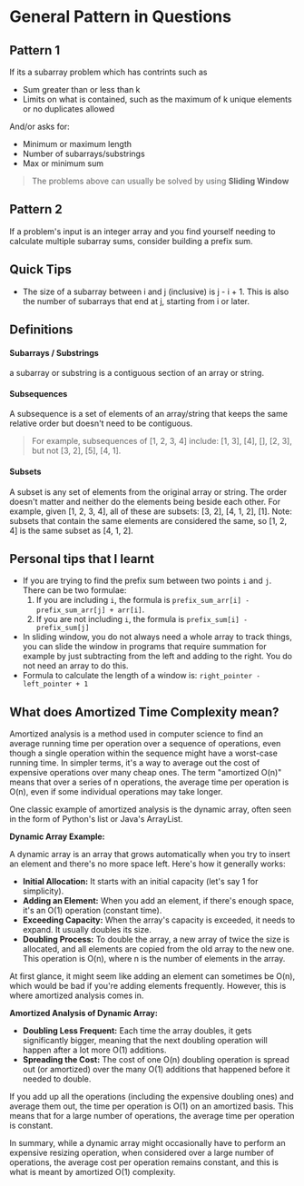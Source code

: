 # General Pattern in Questions

## Pattern 1
If its a subarray problem which has contrints such as
- Sum greater than or less than k
- Limits on what is contained, such as the maximum of k unique elements or no duplicates allowed

And/or asks for:
- Minimum or maximum length
- Number of subarrays/substrings
- Max or minimum sum

> The problems above can usually be solved by using **Sliding Window**

## Pattern 2
If a problem's input is an integer array and you find yourself needing to calculate multiple subarray sums, consider building a prefix sum.

## Quick Tips
- The size of a subarray between i and j (inclusive) is j - i + 1. This is also the number of subarrays that end at j, starting from i or later.

## Definitions

#### Subarrays / Substrings
a subarray or substring is a contiguous section of an array or string.

#### Subsequences
A subsequence is a set of elements of an array/string that keeps the same relative order but doesn't need to be contiguous.

> For example, subsequences of [1, 2, 3, 4] include: [1, 3], [4], [], [2, 3], but not [3, 2], [5], [4, 1].

#### Subsets
A subset is any set of elements from the original array or string. The order doesn't matter and neither do the elements being beside each other. For example, given [1, 2, 3, 4], all of these are subsets: [3, 2], [4, 1, 2], [1]. Note: subsets that contain the same elements are considered the same, so [1, 2, 4] is the same subset as [4, 1, 2].

## Personal tips that I learnt
- If you are trying to find the prefix sum between two points `i` and `j`. There can be two formulae:
    1. If you are including `i`, the formula is `prefix_sum_arr[i] - prefix_sum_arr[j] + arr[i]`.
    2. If you are not including `i`, the formula is `prefix_sum[i] - prefix_sum[j]`
- In sliding window, you do not always need a whole array to track things, you can slide the window in programs that require summation for example by just subtracting from the left and adding to the right. You do not need an array to do this.
- Formula to calculate the length of a window is: `right_pointer - left_pointer + 1`

## What does Amortized Time Complexity mean?
Amortized analysis is a method used in computer science to find an average running time per operation over a sequence of operations, even though a single operation within the sequence might have a worst-case running time. In simpler terms, it's a way to average out the cost of expensive operations over many cheap ones. The term "amortized O(n)" means that over a series of n operations, the average time per operation is O(n), even if some individual operations may take longer.

One classic example of amortized analysis is the dynamic array, often seen in the form of Python's list or Java's ArrayList.

**Dynamic Array Example:**

A dynamic array is an array that grows automatically when you try to insert an element and there's no more space left. Here's how it generally works:

- **Initial Allocation:** It starts with an initial capacity (let's say 1 for simplicity).
- **Adding an Element:** When you add an element, if there's enough space, it's an O(1) operation (constant time).
- **Exceeding Capacity:** When the array's capacity is exceeded, it needs to expand. It usually doubles its size.
- **Doubling Process:** To double the array, a new array of twice the size is allocated, and all elements are copied from the old array to the new one. This operation is O(n), where n is the number of elements in the array.

At first glance, it might seem like adding an element can sometimes be O(n), which would be bad if you're adding elements frequently. However, this is where amortized analysis comes in.

**Amortized Analysis of Dynamic Array:**

- **Doubling Less Frequent:** Each time the array doubles, it gets significantly bigger, meaning that the next doubling operation will happen after a lot more O(1) additions.
- **Spreading the Cost:** The cost of one O(n) doubling operation is spread out (or amortized) over the many O(1) additions that happened before it needed to double.

If you add up all the operations (including the expensive doubling ones) and average them out, the time per operation is O(1) on an amortized basis. This means that for a large number of operations, the average time per operation is constant.

In summary, while a dynamic array might occasionally have to perform an expensive resizing operation, when considered over a large number of operations, the average cost per operation remains constant, and this is what is meant by amortized O(1) complexity.
